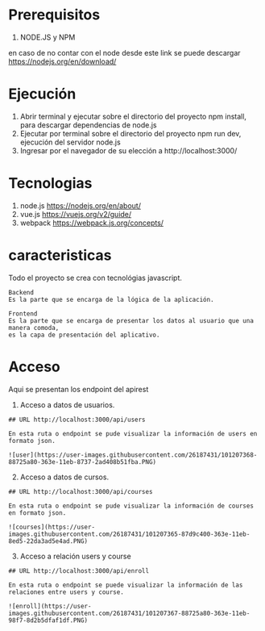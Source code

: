 # Prerequisitos

  1) NODE.JS y NPM
  
en caso de no contar con el node desde este link se puede descargar https://nodejs.org/en/download/

# Ejecución

  1) Abrir terminal y ejecutar sobre el directorio del proyecto npm install, para descargar dependencias de node.js
  2) Ejecutar por terminal sobre el directorio del proyecto npm run dev, ejecución del servidor node.js
  3) Ingresar por el navegador de su elección a http://localhost:3000/

# Tecnologias
  
  1) node.js https://nodejs.org/en/about/
  2) vue.js https://vuejs.org/v2/guide/
  3) webpack https://webpack.js.org/concepts/
 
# caracteristicas
  
 Todo el proyecto se crea con tecnológias javascript.
    
    Backend
    Es la parte que se encarga de la lógica de la aplicación.
    
    Frontend
    Es la parte que se encarga de presentar los datos al usuario que una manera comoda, 
    es la capa de presentación del aplicativo.


# Acceso
 
   Aqui se presentan los endpoint del apirest 
    
  1)  Acceso a datos de usuarios.
  
    ## URL http://localhost:3000/api/users
    
    En esta ruta o endpoint se pude visualizar la información de users en formato json.
    
    ![user](https://user-images.githubusercontent.com/26187431/101207368-88725a80-363e-11eb-8737-2ad408b51fba.PNG)
    
  2) Acceso a datos de cursos.
  
    ## URL http://localhost:3000/api/courses
    
    En esta ruta o endpoint se pude visualizar la información de courses en formato json.
    
    ![courses](https://user-images.githubusercontent.com/26187431/101207365-87d9c400-363e-11eb-8ed5-22da3ad5e4ad.PNG)
  
  3) Acceso a relación users y course
  
    ## URL http://localhost:3000/api/enroll
    
    En esta ruta o endpoint se puede visualizar la información de las relaciones entre users y course.
    
    ![enroll](https://user-images.githubusercontent.com/26187431/101207367-88725a80-363e-11eb-98f7-8d2b5dfaf1df.PNG)
    
      
    
    
    

  
